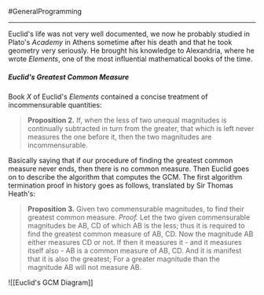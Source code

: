 #GeneralProgramming 

---
Euclid's life was not very well documented, we now he probably studied in Plato's *Academy* in Athens sometime after his death and that he took geometry very seriously. He brought his knowledge to Alexandria, where he wrote *Elements*, one of the most influential mathematical books of the time. 

##### *Euclid's Greatest Common Measure*
Book *X* of Euclid's *Elements* contained a concise treatment of incommensurable quantities:

> **Proposition 2.** If, when the less of two unequal magnitudes is continually subtracted in turn from the greater, that which is left never measures the one before it, then the two magnitudes are incommensurable.

Basically saying that if our procedure of finding the greatest common measure never ends, then there is no common measure. Then Euclid goes on to describe the algorithm that computes the GCM. The first algorithm termination proof in history goes as follows, translated by Sir Thomas Heath's:

> **Proposition 3.** Given two commensurable magnitudes, to find their greatest common measure.
> *Proof.*
> Let the two given commensurable magnitudes be AB, CD of which AB is the less; thus it is required to find the greatest common measure of AB, CD.
> Now the magnitude AB either measures CD or not.
> If then it measures it - and it measures itself also - AB is a common measure of AB, CD.
> And it is manifest that it is also the greatest; For a greater magnitude than the magnitude AB will not measure AB.


![[Euclid's GCM Diagram]]